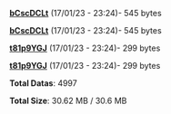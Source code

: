 [**bCscDCLt**](/data/bCscDCLt.txt) (17/01/23 - 23:24)- 545 bytes

[**bCscDCLt**](/data/bCscDCLt.txt) (17/01/23 - 23:24)- 545 bytes

[**t81p9YGJ**](/data/t81p9YGJ.txt) (17/01/23 - 23:24)- 299 bytes

[**t81p9YGJ**](/data/t81p9YGJ.txt) (17/01/23 - 23:24)- 299 bytes

**Total Datas**: 4997

**Total Size**: 30.62 MB / 30.6 MB